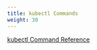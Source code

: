 ```yaml
---
title: kubectl Commands
weight: 30
---
```


[kubectl Command Reference](/docs/reference/generated/kubectl/kubectl-commands/)
